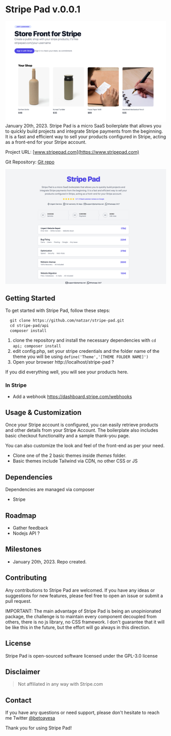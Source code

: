 #  Stripe Pad v.0.0.1
![Stripe Pad Storefront](sample2.png "Stripe Pad Sample Image")
January 20th, 2023. Stripe Pad is a micro SaaS boilerplate that allows you to quickly build projects and integrate Stripe payments from the beginning. It is a fast and efficient way to sell your products configured in Stripe, acting as a front-end for your Stripe account.


Project URL: [www.stripepad.com](https://www.stripepad.com)

Git Repository: [Git repo](https://github.com/natzar/Stripe-Pad)


![Stripe Pad Storefront](sample.png "Stripe Pad Sample Image")




## Getting Started

To get started with Stripe Pad, follow these steps:

```
  git clone https://github.com/natzar/stripe-pad.git
  cd stripe-pad/api
  composer install
  ```

1. clone the repository and install the necessary dependencies with `cd api; composer install`
2. edit config.php, set your stripe credentials and the folder name of the theme you will be using `define('Theme','[THEME FOLDER NAME]')`
3. Open your browser http://localhost/stripe-pad ?

If you did everything well, you will see your products here.

### In Stripe

- Add a webhook https://dashboard.stripe.com/webhooks

## Usage & Customization

Once your Stripe account is configured, you can easily retrieve products and other details from your Stripe Account. The boilerplate also includes basic checkout functionality and a sample thank-you page.

You can also customize the look and feel of the front-end as per your need.

- Clone one of the 2 basic themes inside *themes* folder.
- Basic themes include Tailwind via CDN, no other CSS or JS


## Dependencies
Dependencies are managed via composer

- Stripe



## Roadmap

- Gather feedback
- Nodejs API ?

## Milestones

- January 20th, 2023. Repo created.

## Contributing

Any contributions to Stripe Pad are welcomed. If you have any ideas or suggestions for new features, please feel free to open an issue or submit a pull request.

IMPORTANT: The main advantage of Stripe Pad is being an unopinionated package, the challenge is to maintain every component decoupled from others, there is no js library, no CSS framework. I don't guarantee that it will be like this in the future, but the effort will go always in this direction.

## License

Stripe Pad is open-sourced software licensed under the GPL-3.0 license

## Disclaimer

> Not affiliated in any way with Stripe.com

## Contact 

If you have any questions or need support, please don't hesitate to reach me Twitter [ @betoayesa](https://www.twitter.com/betoayesa)

Thank you for using Stripe Pad!
